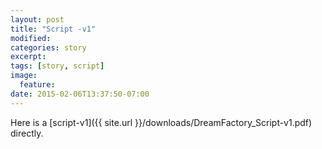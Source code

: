 ```yaml
---
layout: post
title: "Script -v1"
modified:
categories: story
excerpt:
tags: [story, script]
image:
  feature:
date: 2015-02-06T13:37:50-07:00
---
```



Here is a [script-v1]({{ site.url }}/downloads/DreamFactory_Script-v1.pdf) directly.

